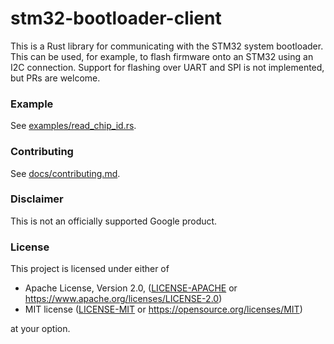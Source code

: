 # stm32-bootloader-client

This is a Rust library for communicating with the STM32 system bootloader. This
can be used, for example, to flash firmware onto an STM32 using an I2C
connection. Support for flashing over UART and SPI is not implemented, but PRs
are welcome.

### Example

See [examples/read_chip_id.rs](examples/read_chip_id.rs).

### Contributing

See [docs/contributing.md](docs/contributing.md).

### Disclaimer

This is not an officially supported Google product.

### License

This project is licensed under either of

 * Apache License, Version 2.0, ([LICENSE-APACHE](LICENSE-APACHE) or
   https://www.apache.org/licenses/LICENSE-2.0)
 * MIT license ([LICENSE-MIT](LICENSE-MIT) or
   https://opensource.org/licenses/MIT)

at your option.
